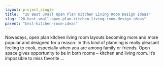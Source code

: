 ```yaml
---
layout: project_single
title:  "20 Best Small Open Plan Kitchen Living Room Design Ideas"
slug: "20-best-small-open-plan-kitchen-living-room-design-ideas"
parent: "best-kitchen-room-ideas"
---
```

Nowadays, open plan kitchen living room layouts becoming more and more popular and designed for a reason. In this kind of planning is really pleasant feeling to cook, especially when you are among family or friends. Open space gives opportunity to be in both rooms – kitchen and living room. It’s impossible to miss favorite …